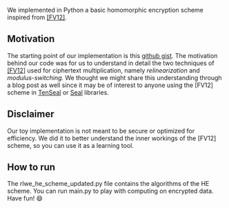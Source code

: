 We implemented in Python a basic homomorphic encryption scheme inspired from [[FV12]](https://eprint.iacr.org/2012/144.pdf).

## Motivation
The starting point of our implementation is this [github gist](https://gist.github.com/youben11/f00bc95c5dde5e11218f14f7110ad289). The motivation behind our code was for us to understand in detail the two techniques of [[FV12]](https://eprint.iacr.org/2012/144.pdf) used for ciphertext multiplication, namely *relinearization* and *modulus-switching.* We thought we might share this understanding through a blog post as well since it may be of interest to anyone using the [FV12] scheme in [TenSeal](https://github.com/OpenMined/TenSEAL) or [Seal](https://github.com/Microsoft/SEAL) libraries.

## Disclaimer
Our toy implementation is not meant to be secure or optimized for efficiency. We did it to better understand the inner workings of the [FV12] scheme, so you can use it as a learning tool.

## How to run
The rlwe_he_scheme_updated.py file contains the algorithms of the HE scheme. You can run main.py to play with computing on encrypted data. Have fun! :smile:
